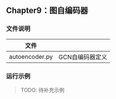 ## Chapter9：图自编码器

### 文件说明

| 文件           |                 |
| -------------- | --------------- |
| autoencoder.py | GCN自编码器定义 |

### 运行示例

> TODO: 待补充示例

